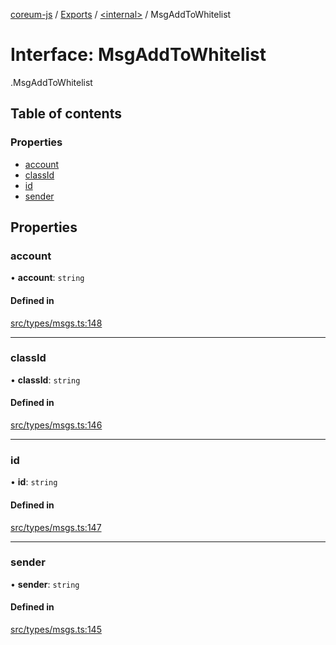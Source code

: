 [coreum-js](../README.md) / [Exports](../modules.md) / [<internal\>](../modules/internal_.md) / MsgAddToWhitelist

# Interface: MsgAddToWhitelist

[<internal>](../modules/internal_.md).MsgAddToWhitelist

## Table of contents

### Properties

- [account](internal_.MsgAddToWhitelist.md#account)
- [classId](internal_.MsgAddToWhitelist.md#classid)
- [id](internal_.MsgAddToWhitelist.md#id)
- [sender](internal_.MsgAddToWhitelist.md#sender)

## Properties

### account

• **account**: `string`

#### Defined in

[src/types/msgs.ts:148](https://github.com/PyramydLabs/coreum-js/blob/37d165f/src/types/msgs.ts#L148)

___

### classId

• **classId**: `string`

#### Defined in

[src/types/msgs.ts:146](https://github.com/PyramydLabs/coreum-js/blob/37d165f/src/types/msgs.ts#L146)

___

### id

• **id**: `string`

#### Defined in

[src/types/msgs.ts:147](https://github.com/PyramydLabs/coreum-js/blob/37d165f/src/types/msgs.ts#L147)

___

### sender

• **sender**: `string`

#### Defined in

[src/types/msgs.ts:145](https://github.com/PyramydLabs/coreum-js/blob/37d165f/src/types/msgs.ts#L145)
